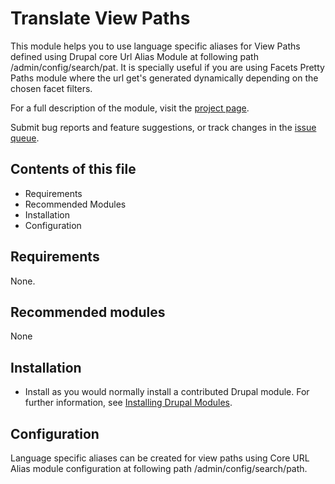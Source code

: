 # Translate View Paths

This module helps you to use language specific aliases for View Paths defined using Drupal core
Url Alias Module at following path /admin/config/search/pat</strong>. It is specially
useful if you are using Facets Pretty Paths module where the url get's generated
dynamically depending on the chosen facet filters.

For a full description of the module, visit the
[project page](https://www.drupal.org/project/tvp).

Submit bug reports and feature suggestions, or track changes in the
[issue queue](https://www.drupal.org/project/issues/tvp).


## Contents of this file

- Requirements
- Recommended Modules
- Installation
- Configuration


## Requirements

None.


## Recommended modules

None


## Installation

- Install as you would normally install a contributed Drupal module. For further
information, see
[Installing Drupal Modules](https://www.drupal.org/docs/extending-drupal/installing-drupal-modules).


## Configuration

Language specific aliases can be created for view paths using Core URL Alias module
configuration at following path /admin/config/search/path.
